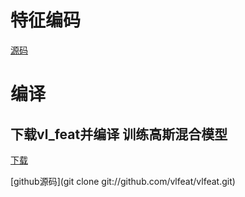 # 特征编码
[源码](https://github.com/Ewenwan/dtfv)

# 编译
## 下载vl_feat并编译  训练高斯混合模型
[下载](http://www.vlfeat.org/download.html)

[github源码](git clone git://github.com/vlfeat/vlfeat.git)

